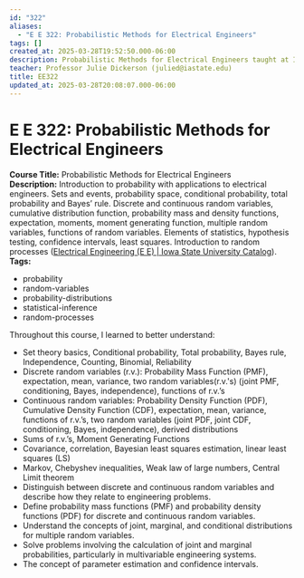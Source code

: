 ```yaml
---
id: "322"
aliases:
  - "E E 322: Probabilistic Methods for Electrical Engineers"
tags: []
created_at: 2025-03-28T19:52:50.000-06:00
description: Probabilistic Methods for Electrical Engineers taught at Iowa State University.
teacher: Professor Julie Dickerson (julied@iastate.edu)
title: EE322
updated_at: 2025-03-28T20:08:07.000-06:00
---
```


# E E 322: Probabilistic Methods for Electrical Engineers

**Course Title:** Probabilistic Methods for Electrical Engineers  
**Description:** Introduction to probability with applications to electrical engineers. Sets and events, probability space, conditional probability, total probability and Bayes’ rule. Discrete and continuous random variables, cumulative distribution function, probability mass and density functions, expectation, moments, moment generating function, multiple random variables, functions of random variables. Elements of statistics, hypothesis testing, confidence intervals, least squares. Introduction to random processes ([Electrical Engineering (E E) | Iowa State University Catalog](https://catalog.iastate.edu/previouscatalogs/2022-2023/azcourses/e_e/#:~:text=Introduction%20to%20probability%20with%20applications,Introduction%20to%20random%20processes)).  
**Tags:**

- probability
- random-variables
- probability-distributions
- statistical-inference
- random-processes

Throughout this course, I learned to better understand:

- Set theory basics, Conditional probability, Total probability, Bayes rule, Independence, Counting, Binomial, Reliability
- Discrete random variables (r.v.): Probability Mass Function (PMF), expectation, mean, variance, two random variables(r.v.'s) (joint PMF, conditioning, Bayes, independence), functions of r.v.’s
- Continuous random variables: Probability Density Function (PDF), Cumulative Density Function (CDF), expectation, mean, variance, functions of r.v.’s, two random variables (joint PDF, joint CDF, conditioning, Bayes, independence), derived distributions
- Sums of r.v.’s, Moment Generating Functions
- Covariance, correlation, Bayesian least squares estimation, linear least squares (LS)
- Markov, Chebyshev inequalities, Weak law of large numbers, Central Limit theorem
- Distinguish between discrete and continuous random variables and describe how they relate to engineering problems.
- Define probability mass functions (PMF) and probability density functions (PDF) for discrete and continuous random variables.
- Understand the concepts of joint, marginal, and conditional distributions for multiple random variables.
- Solve problems involving the calculation of joint and marginal probabilities, particularly in multivariable engineering systems.
- The concept of parameter estimation and confidence intervals.
